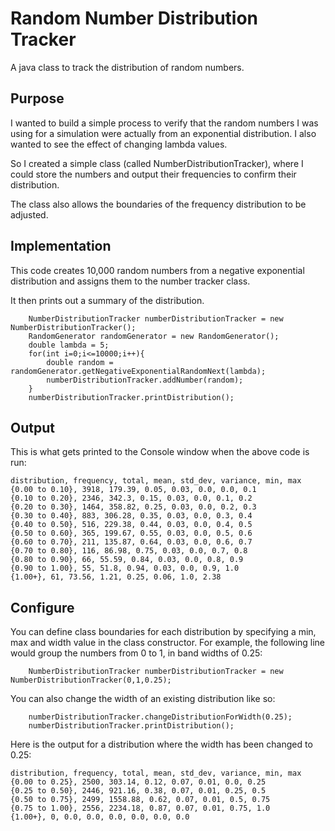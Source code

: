# Random Number Distribution Tracker

A java class to track the distribution of random numbers.

## Purpose

I wanted to build a simple process to verify that the random numbers I was using for a simulation were actually from an exponential distribution. I also wanted
to see the effect of changing lambda values.

So I created a simple class (called NumberDistributionTracker), where I could store the numbers and output their frequencies to confirm their distribution.

The class also allows the boundaries of the frequency distribution to be adjusted.


## Implementation

This code creates 10,000 random numbers from a negative exponential distribution and assigns them to the number tracker class.

It then prints out a summary of the distribution.

        NumberDistributionTracker numberDistributionTracker = new NumberDistributionTracker();
        RandomGenerator randomGenerator = new RandomGenerator();
        double lambda = 5;
        for(int i=0;i<=10000;i++){
            double random = randomGenerator.getNegativeExponentialRandomNext(lambda);
            numberDistributionTracker.addNumber(random);
        }
        numberDistributionTracker.printDistribution();
        
        
## Output

This is what gets printed to the Console window when the above code is run:

```
distribution, frequency, total, mean, std_dev, variance, min, max
{0.00 to 0.10}, 3918, 179.39, 0.05, 0.03, 0.0, 0.0, 0.1
{0.10 to 0.20}, 2346, 342.3, 0.15, 0.03, 0.0, 0.1, 0.2
{0.20 to 0.30}, 1464, 358.82, 0.25, 0.03, 0.0, 0.2, 0.3
{0.30 to 0.40}, 883, 306.28, 0.35, 0.03, 0.0, 0.3, 0.4
{0.40 to 0.50}, 516, 229.38, 0.44, 0.03, 0.0, 0.4, 0.5
{0.50 to 0.60}, 365, 199.67, 0.55, 0.03, 0.0, 0.5, 0.6
{0.60 to 0.70}, 211, 135.87, 0.64, 0.03, 0.0, 0.6, 0.7
{0.70 to 0.80}, 116, 86.98, 0.75, 0.03, 0.0, 0.7, 0.8
{0.80 to 0.90}, 66, 55.59, 0.84, 0.03, 0.0, 0.8, 0.9
{0.90 to 1.00}, 55, 51.8, 0.94, 0.03, 0.0, 0.9, 1.0
{1.00+}, 61, 73.56, 1.21, 0.25, 0.06, 1.0, 2.38
```

## Configure

You can define class boundaries for each distribution by specifying a min, max and width value in the class constructor.
For example, the following line would group the numbers from 0 to 1, in band widths of 0.25:

        NumberDistributionTracker numberDistributionTracker = new NumberDistributionTracker(0,1,0.25);
        
You can also change the width of an existing distribution like so:

        numberDistributionTracker.changeDistributionForWidth(0.25);
        numberDistributionTracker.printDistribution();
 
Here is the output for a distribution where the width has been changed to 0.25:
 
```
distribution, frequency, total, mean, std_dev, variance, min, max
{0.00 to 0.25}, 2500, 303.14, 0.12, 0.07, 0.01, 0.0, 0.25
{0.25 to 0.50}, 2446, 921.16, 0.38, 0.07, 0.01, 0.25, 0.5
{0.50 to 0.75}, 2499, 1558.88, 0.62, 0.07, 0.01, 0.5, 0.75
{0.75 to 1.00}, 2556, 2234.18, 0.87, 0.07, 0.01, 0.75, 1.0
{1.00+}, 0, 0.0, 0.0, 0.0, 0.0, 0.0, 0.0
```
